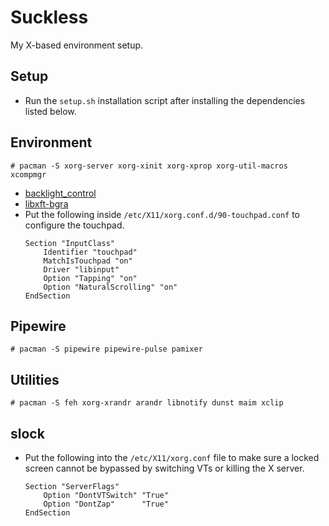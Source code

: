 # Suckless

My X-based environment setup.


## Setup

* Run the `setup.sh` installation script after installing the dependencies
  listed below.


## Environment

```
# pacman -S xorg-server xorg-xinit xorg-xprop xorg-util-macros xcompmgr
```
* [backlight_control](https://aur.archlinux.org/packages/backlight_control/)
* [libxft-bgra](https://aur.archlinux.org/packages/libxft-bgra/)
* Put the following inside `/etc/X11/xorg.conf.d/90-touchpad.conf` to configure
  the touchpad.
  ```
  Section "InputClass"
      Identifier "touchpad"
      MatchIsTouchpad "on"
      Driver "libinput"
      Option "Tapping" "on"
      Option "NaturalScrolling" "on"
  EndSection
  ```


## Pipewire
```
# pacman -S pipewire pipewire-pulse pamixer
```


## Utilities

```
# pacman -S feh xorg-xrandr arandr libnotify dunst maim xclip
```


## slock

* Put the following into the `/etc/X11/xorg.conf` file to make sure a locked
  screen cannot be bypassed by switching VTs or killing the X server.
  ```
  Section "ServerFlags"
      Option "DontVTSwitch" "True"
      Option "DontZap"      "True"
  EndSection
  ```
